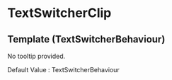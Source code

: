 # TextSwitcherClip

## Template (TextSwitcherBehaviour)

No tooltip provided.

Default Value     : TextSwitcherBehaviour

